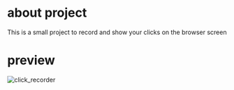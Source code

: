 # about project
This is a small project to record and show your clicks on the browser screen

# preview
![click_recorder](https://user-images.githubusercontent.com/106558616/176998363-9e8750b9-7ee6-45d2-be42-b1bd71908445.gif)
